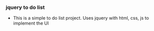 ### jquery to do list

- This is a simple to do list project. Uses jquery with html, css, js to implement the UI
